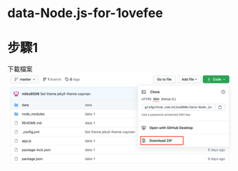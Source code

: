 # data-Node.js-for-1ovefee

# 步驟1
下載檔案
![image](https://github.com/miles8506/data-Node.js-for-1ovefee/blob/master/img/step1.png)
